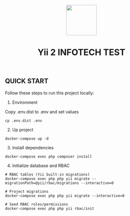 <p align="center">
    <a href="https://github.com/yiisoft" target="_blank">
        <img src="https://avatars0.githubusercontent.com/u/993323" height="100px">
    </a>
    <h1 align="center">Yii 2 INFOTECH TEST</h1>
    <br>
</p>

QUICK START
-----------

Follow these steps to run this project locally:

1) Environment

Copy .env.dist to .env and set values
~~~
cp .env.dist .env
~~~

2) Up project
~~~
docker-compose up -d
~~~

3) Install dependencies
~~~
docker-compose exec php composer install
~~~

4) Initialize database and RBAC
~~~
# RBAC tables (Yii built-in migrations)
docker-compose exec php php yii migrate --migrationPath=@yii/rbac/migrations --interactive=0

# Project migrations
docker-compose exec php php yii migrate --interactive=0

# Seed RBAC roles/permissions
docker-compose exec php php yii rbac/init
~~~
